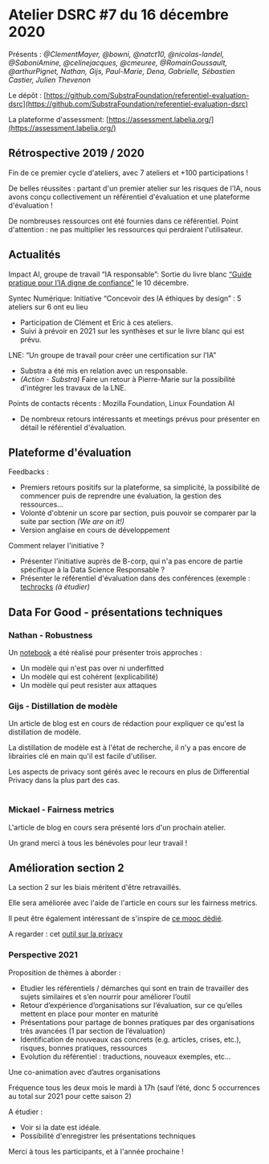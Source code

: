 # Atelier DSRC #7 du 16 décembre 2020

Présents : _@ClementMayer, @bowni, @natct10, @nicolas-landel, @SaboniAmine, @celinejacques, @cmeuree, @RomainGoussault, @arthurPignet, Nathan, Gijs, Paul-Marie, Dena, Gabrielle, Sébastien Castier, Julien Thevenon_

Le dépôt : [https://github.com/SubstraFoundation/referentiel-evaluation-dsrc](https://github.com/SubstraFoundation/referentiel-evaluation-dsrc)

La plateforme d'assessment: [https://assessment.labelia.org/](https://assessment.labelia.org/)

## Rétrospective 2019 / 2020

Fin de ce premier cycle d'ateliers, avec 7 ateliers et +100 participations ! 

De belles réussites : partant d'un premier atelier sur les risques de l'IA, nous avons conçu collectivement un référentiel d'évaluation et une plateforme d'évaluation ! 

De nombreuses ressources ont été fournies dans ce référentiel. Point d'attention : ne pas multiplier les ressources qui perdraient l'utilisateur. 

## Actualités

Impact AI, groupe de travail “IA responsable”: Sortie du livre blanc [“Guide pratique pour l’IA digne de confiance”](https://www.impact-ai.fr/guideiaconfiance/) le 10 décembre.

Syntec Numérique: Initiative “Concevoir des IA éthiques by design” : 5 ateliers sur 6 ont eu lieu

- Participation de Clément et Eric à ces ateliers. 
- Suivi à prévoir en 2021 sur les synthèses et sur le livre blanc qui est prévu.

LNE: “Un groupe de travail pour créer une certification sur l’IA”

- Substra a été mis en relation avec un responsable. 
- _(Action - Substra)_ Faire un retour à Pierre-Marie sur la possibilité d'intégrer les travaux de la LNE. 

Points de contacts récents : Mozilla Foundation, Linux Foundation AI

- De nombreux retours intéressants et meetings prévus pour présenter en détail le référentiel d'évaluation. 

## Plateforme d'évaluation 

Feedbacks : 

- Premiers retours positifs sur la plateforme, sa simplicité, la possibilité de commencer puis de reprendre une évaluation, la gestion des ressources... 
- Volonté d'obtenir un score par section, puis pouvoir se comparer par la suite par section _(We are on it!)_
- Version anglaise en cours de développement 

Comment relayer l'initiative ? 

- Présenter l'initiative auprès de B-corp, qui n'a pas encore de partie spécifique à la Data Science Responsable ? 
- Présenter le référentiel d'évaluation dans des conférences (exemple : [techrocks](https://www.tech.rocks) _(à étudier)_

## Data For Good - présentations techniques

### Nathan - Robustness 

Un [notebook](https://github.com/Nathanlauga/understand-robustness/blob/main/notebooks/understand_robustness.ipynb) a été réalisé pour présenter trois approches : 

- Un modèle qui n'est pas over ni underfitted 
- Un modèle qui est cohérent (explicabilité)
- Un modèle qui peut resister aux attaques 

### Gijs - Distillation de modèle 

Un article de blog est en cours de rédaction pour expliquer ce qu'est la distillation de modèle. 

La distillation de modèle est à l'état de recherche, il n'y a pas encore de librairies clé en main qu'il est facile d'utiliser. 

Les aspects de privacy sont gérés avec le recours en plus de Differential Privacy dans la plus part des cas.  
​
### Mickael - Fairness metrics

L'article de blog en cours sera présenté lors d'un prochain atelier. 

Un grand merci à tous les bénévoles pour leur travail !

## Amélioration section 2

La section 2 sur les biais méritent d'être retravaillés. 

Elle sera améliorée avec l'aide de l'article en cours sur les fairness metrics. 

Il peut être également intéressant de s'inspire de [ce mooc dédié](https://ivado.ca/evenements/bias-and-discrimination-in-ai/).

A regarder : cet [outil sur la privacy](https://gretel.ai)

### Perspective 2021 

Proposition de thèmes à aborder :

- Etudier les référentiels / démarches qui sont en train de travailler des sujets similaires et s’en nourrir pour améliorer l’outil
- Retour d’expérience d’organisations sur l’évaluation, sur ce qu’elles mettent en place pour monter en maturité
- Présentations pour partage de bonnes pratiques par des organisations très avancées (1 par section de l’évaluation)
- Identification de nouveaux cas concrets (e.g. articles, crises, etc.), risques, bonnes pratiques, ressources
- Evolution du référentiel : traductions, nouveaux exemples, etc…

Une co-animation avec d’autres organisations

Fréquence tous les deux mois le mardi à 17h (sauf l’été, donc 5 occurrences au total sur 2021 pour cette saison 2)

A étudier : 

- Voir si la date est idéale. 
- Possibilité d'enregistrer les présentations techniques 


Merci à tous les participants, et à l'année prochaine !
